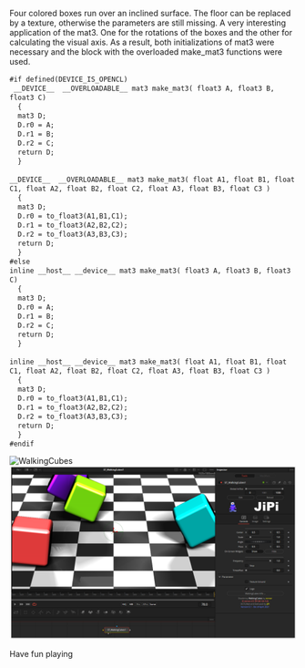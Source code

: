 

<!-- +++ DO NOT REMOVE THIS COMMENT +++ DO NOT ADD OR EDIT ANY TEXT BEFORE THIS LINE +++ IT WOULD BE A REALLY BAD IDEA +++ -->

Four colored boxes run over an inclined surface. The floor can be replaced by a texture, otherwise the parameters are still missing. A very interesting application of the mat3. One for the rotations of the boxes and the other for calculating the visual axis. As a result, both initializations of mat3 were necessary and the block with the overloaded make_mat3 functions were used.


```
#if defined(DEVICE_IS_OPENCL)
 __DEVICE__  __OVERLOADABLE__ mat3 make_mat3( float3 A, float3 B, float3 C)
  {
  mat3 D;
  D.r0 = A;
  D.r1 = B;
  D.r2 = C;
  return D;
  }

__DEVICE__  __OVERLOADABLE__ mat3 make_mat3( float A1, float B1, float C1, float A2, float B2, float C2, float A3, float B3, float C3 )
  {
  mat3 D;
  D.r0 = to_float3(A1,B1,C1);
  D.r1 = to_float3(A2,B2,C2);
  D.r2 = to_float3(A3,B3,C3);
  return D;
  }
#else
inline __host__ __device__ mat3 make_mat3( float3 A, float3 B, float3 C)
  {
  mat3 D;
  D.r0 = A;
  D.r1 = B;
  D.r2 = C;
  return D;
  }

inline __host__ __device__ mat3 make_mat3( float A1, float B1, float C1, float A2, float B2, float C2, float A3, float B3, float C3 )
  {
  mat3 D;
  D.r0 = to_float3(A1,B1,C1);
  D.r1 = to_float3(A2,B2,C2);
  D.r2 = to_float3(A3,B3,C3);
  return D;
  }
#endif
```

![WalkingCubes](https://user-images.githubusercontent.com/78935215/114034649-a961eb00-987e-11eb-8be4-de55b8dd1e6c.gif)
[![WalkingCubes](WalkingCubes_screenshot.png)](WalkingCubes.fuse)


Have fun playing

<!-- +++ DO NOT REMOVE THIS COMMENT +++ DO NOT EDIT ANY TEXT THAT COMES AFTER THIS LINE +++ TRUST ME: JUST DON'T DO IT +++ -->

